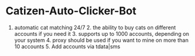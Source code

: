 # Catizen-Auto-Clicker-Bot
1. automatic cat matching 24/7 2. the ability to buy cats on different accounts if you need it 3. supports up to 1000 accounts, depending on your system 4. proxy should be used if you want to mine on more than 10 accounts 5. Add accounts via tdata|sms
